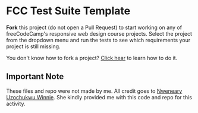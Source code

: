 # FCC Test Suite Template 

**Fork** this project (do not open a Pull Request) to start working on any of freeCodeCamp's responsive web design course projects. Select the project from the dropdown menu and run the tests to see which requirements your project is still missing.

You don't know how to fork a project? [Click hear](https://help.github.com/articles/fork-a-repo/) to learn how to do it.

## Important Note
These files and repo were not made by me. All credit goes to [Nweneary Uzochukwu Winnie](https://github.com/Wineshuga). She kindly provided me with this code and repo for this activity.